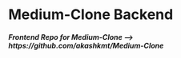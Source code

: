 # Medium-Clone Backend
<h5>Frontend Repo for Medium-Clone --> https://github.com/akashkmt/Medium-Clone</h5>

